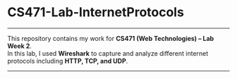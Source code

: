# CS471-Lab-InternetProtocols
---
This repository contains my work for **CS471 (Web Technologies) – Lab Week 2**.  
In this lab, I used **Wireshark** to capture and analyze different internet protocols including **HTTP, TCP, and UDP**.  

---
